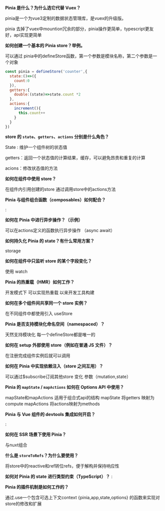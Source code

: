 
**Pinia 是什么？为什么选它代替 Vuex？**

pinia是一个为vue3定制的数据状态管理库，是vuex的升级版。

pinia 去掉了vuex中mountion冗余的部分，pinia操作更简单，typescript更友好，api实现更简单

**如何创建一个基本的 Pinia store？举例。**

可以通过 pinia中的defineStore函数，第一个参数是模块名称，第二个参数是一个对象

```javascript
const pinia = defineStore('counter',{
  state:()=>({
    count:0
  }),
  getters:{
    double:(state)=>state.count *2
  },
  actions:{
    increment(){
      this.count++
    }
  }
})
```

**store 的 `state`、`getters`、`actions` 分别是什么角色？**

State : 维护一个组件树的状态值

getters：返回一个状态值的计算结果，缓存，可以避免昂贵和重复的计算

acions：修改状态值的方法

**如何在组件中使用 store？**

在组件内引用创建的store 通过调用store中的actions方法

**Pinia 与组件组合函数（composables）如何配合？**

:

**如何在 Pinia 中进行异步操作？（示例）**

可以在actions定义的函数执行异步操作 （async await）

**如何持久化 Pinia 的 state？有什么常用方案？**

storage

**如何在组件中只监听 store 的某个字段变化？**

使用 watch

**Pinia 的热重载（HMR）如何工作？**

开发模式下 可以实现热重载 以来开发工具构建

**如何在多个组件间共享同一个 store 实例？**

在不同组件中都使用引入 useStore

**Pinia 是否支持模块化命名空间（namespaced）？**

天然支持模块化 每一个defineStore都是唯一的

**如何在 setup 外部使用 store（例如在普通 JS 文件）？**

在注册完成组件实例后就可以调用

**如何在 Pinia 中实现依赖注入（store 之间互用）？**

可以通过$subscribe订阅其他store 变化 参数（mutation,state）

**Pinia 的 `mapState` / `mapActions` 如何在 Options API 中使用？**

mapState和mapActions 适用于组合式api的结构
mapState 将getters 映射为compute
mapActions 将actions映射为methods

**Pinia 与 Vue 组件的 devtools 集成如何开启？**

:

**如何在 SSR 场景下使用 Pinia？**

与nuxt组合

**什么是 `storeToRefs`？为什么要使用？**

将store中的reactive和ref转位refs，便于解构并保持响应性

**如何对 Pinia 的 state 进行类型约束（TypeScript）？**
:

**Pinia 的插件机制是如何工作的？**

通过.use一个包含可选上下文context {pinia,app,state,options} 的函数来实现对store的修改和扩展
